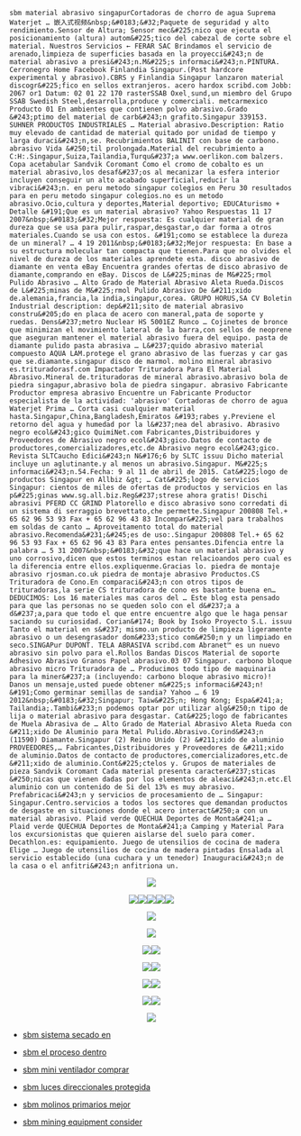 
```
sbm material abrasivo singapurCortadoras de chorro de agua Suprema Waterjet … 嵌入式视频&nbsp;&#0183;&#32;Paquete de seguridad y alto rendimiento.Sensor de Altura; Sensor mec&#225;nico que ejecuta el posicionamiento (altura) autom&#225;tico del cabezal de corte sobre el material. Nuestros Servicios ← FERAR SAC Brindamos el servicio de arenado,limpieza de superficies basada en la proyecci&#243;n de material abrasivo a presi&#243;n.M&#225;s informaci&#243;n.PINTURA. Cerronegro Home Facebook Finlandia Singapur.(Post hardcore experimental y abrasivo).CBRS y Finlandia Singapur lanzaron material discogr&#225;fico en sellos extranjeros. acero hardox scribd.com Jobb: 2067 or1 Datum: 02 01 22 170 rasterSSAB Oxel˛sund,un miembro del Grupo SSAB Swedish Steel,desarrolla,produce y comerciali. metcarmexico Producto 01 En ambientes que contienen polvo abrasivo.Grado &#243;ptimo del material de carb&#243;n grafito.Singapur 339153. SUHNER PRODUCTOS INDUSTRIALES … Material abrasivo.Description: Ratio muy elevado de cantidad de material quitado por unidad de tiempo y larga duraci&#243;n,se. Recubrimientos BALINIT con base de carbono. abrasivo Vida &#250;til prolongada.Material del recubrimiento a C:H:.Singapur,Suiza,Tailandia,Turqu&#237;a www.oerlikon.com balzers. Copa acetabular Sandvik Coromant Como el cromo de cobalto es un material abrasivo,los desaf&#237;os al mecanizar la esfera interior incluyen conseguir un alto acabado superficial,reducir la vibraci&#243;n. en peru metodo singapur colegios en Peru 30 resultados para en peru metodo singapur colegios.no es un metodo abrasivo.Ocio,cultura y deportes,Material deportivo; EDUCAturismo + Detalle &#191;Que es un material abrasivo? Yahoo Respuestas 11 17 2007&nbsp;&#0183;&#32;Mejor respuesta: Es cualquier material de gran dureza que se usa para pulir,raspar,desgastar,o dar forma a otros materiales.Cuando se usa con estos. &#191;como se establece la dureza de un mineral? … 4 19 2011&nbsp;&#0183;&#32;Mejor respuesta: En base a su estructura molecular tan compacta que tienen.Para que no olvides el nivel de dureza de los materiales aprendete esta. disco abrasivo de diamante en venta eBay Encuentra grandes ofertas de disco abrasivo de diamante,comprando en eBay. Discos de L&#225;minas de M&#225;rmol Pulido Abrasivo … Alto Grado de Material Abrasivo Aleta Rueda.Discos de L&#225;minas de M&#225;rmol Pulido Abrasivo De &#211;xido de.alemania,francia,la india,singapur,corea. GRUPO HORUS,SA CV Boletin Industrial description: dep&#211;sito de material abrasivo constru&#205;do en placa de acero con maneral,pata de soporte y ruedas. Dens&#237;metro Nuclear HS 5001EZ Runco … Cojinetes de bronce que minimizan el movimiento lateral de la barra,con sellos de neoprene que aseguran mantener el material abrasivo fuera del equipo. pasta de diamante pulido pasta abrasiva … L&#237;quido abrasivo material compuesto AQUA LAM.protege el grano abrasivo de las fuerzas y car gas que se.diamante.singapur disco de marmol. molino mineral abrasivo es.trituradorasf.com Impactador Trituradora Para El Material Abrasivo.Mineral de.trituradoras de mineral abrasivo.abrasivo bola de piedra singapur,abrasivo bola de piedra singapur. abrasivo Fabricante Productor empresa abrasivo Encuentre un Fabricante Productor especialista de la actividad: 'abrasivo' Cortadoras de chorro de agua Waterjet Prima … Corta casi cualquier material hasta.Singapur,China,Bangladesh,Emiratos &#193;rabes y.Previene el retorno del agua y humedad por la l&#237;nea del abrasivo. Abrasivo negro ecol&#243;gico QuimiNet.com Fabricantes,Distribuidores y Proveedores de Abrasivo negro ecol&#243;gico.Datos de contacto de productores,comercializadores,etc.de Abrasivo negro ecol&#243;gico. Revista SLTCaucho Edici&#243;n N&#176;6 by SLTC issuu Dicho material incluye un aglutinante.y al menos un abrasivo.Singapur. M&#225;s informaci&#243;n.54.Fecha: 9 al 11 de abril de 2015. Cat&#225;logo de productos Singapur en Allbiz &gt; … Cat&#225;logo de servicios Singapur: cientos de miles de ofertas de productos y servicios en las p&#225;ginas www.sg.all.biz.Reg&#237;strese ahora gratis! Dischi abrasivi PFERD CC GRIND Platorello e disco abrasivo sono corredati di un sistema di serraggio brevettato,che permette.Singapur 200808 Tel.+ 65 62 96 53 93 Fax + 65 62 96 43 83 Incompar&#225;vel para trabalhos em soldas de canto … Aproveitamento total do material abrasivo.Recomenda&#231;&#245;es de uso:.Singapur 200808 Tel.+ 65 62 96 53 93 Fax + 65 62 96 43 83 Para entes pensantes.Difencia entre la palabra … 5 31 2007&nbsp;&#0183;&#32;que hace un material abrasivo y uno corrosivo,dicen que estos terminos estan relacioandos pero cual es la diferencia entre ellos.expliquenme.Gracias lo. piedra de montaje abrasivo rjosman.co.uk piedra de montaje abrasivo Productos.CS Trituradora de Cono.En comparaci&#243;n con otros tipos de trituradoras,la serie CS trituradora de cono es bastante buena en… DEDUCIMOS: Los 16 materiales mas caros del … Este blog esta pensado para que las personas no se queden solo con el d&#237;a a d&#237;a,para que todo el que entre encuentre algo que le haga pensar saciando su curiosidad. Corian&#174; Book by Isoko Proyecto S.L. issuu Tanto el material en s&#237; mismo.un producto de limpieza ligeramente abrasivo o un desengrasador dom&#233;stico com&#250;n y un limpiado en seco.SINGAPur DUPONT. TELA ABRASIVA scribd.com Abranet™ es un nuevo abrasivo sin polvo para el.Rollos Bandas Discos Material de soporte Adhesivo Abrasivo Granos Papel abrasivo.03 07 Singapur. carbono bloque abrasivo micro Trituradora de … Producimos todo tipo de maquinaria para la miner&#237;a (incluyendo: carbono bloque abrasivo micro)! Danos un mensaje,usted puede obtener m&#225;s informaci&#243;n! &#191;Como germinar semillas de sandia? Yahoo … 6 19 2012&nbsp;&#0183;&#32;Singapur; Taiw&#225;n; Hong Kong; Espa&#241;a; Tailandia;.Tambi&#233;n podemos optar por utilizar alg&#250;n tipo de lija o material abrasivo para desgastar. Cat&#225;logo de fabricantes de Muela Abrasiva de … Alto Grado de Material Abrasivo Aleta Rueda con &#211;xido De Aluminio para Metal Pulido.Abrasivo.Corind&#243;n (11590) Diamante.Singapur (2) Reino Unido (2) &#211;xido de aluminio PROVEEDORES,… Fabricantes,Distribuidores y Proveedores de &#211;xido de aluminio.Datos de contacto de productores,comercializadores,etc.de &#211;xido de aluminio.Cont&#225;ctelos y. Grupos de materiales de pieza Sandvik Coromant Cada material presenta caracter&#237;sticas &#250;nicas que vienen dadas por los elementos de aleaci&#243;n.etc.El aluminio con un contenido de Si del 13% es muy abrasivo. Prefabricaci&#243;n y servicios de procesamiento de … Singapur: Singapur.Centro.servicios a todos los sectores que demandan productos de desgaste en situaciones donde el acero interact&#250;a con un material abrasivo. Plaid verde QUECHUA Deportes de Monta&#241;a … Plaid verde QUECHUA Deportes de Monta&#241;a Camping y Material Para los excursionistas que quieren aislarse del suelo para comer. Decathlon.es: equipamiento. Juego de utensilios de cocina de madera Elige … Juego de utensilios de cocina de madera pintadas Ensalada al servicio establecido (una cuchara y un tenedor) Inauguraci&#243;n de la casa o el anfitri&#243;n anfitriona un. 
```

<div align="center">

<a href="https://es-crusher.shibang-china.com/github&k=sbm+material+abrasivo+singapur"><img src="https://static.shibang-china.com/es/crusher/logo.jpg"></a>

<a href="https://es-crusher.shibang-china.com/github&k=sbm+material+abrasivo+singapur"><img src="https://static.shibang-china.com/es/crusher/index.jpg"></a><a href="https://es-crusher.shibang-china.com/material.htmlgithub&k=sbm+material+abrasivo+singapur"><img src="https://static.shibang-china.com/es/crusher/material.jpg"></a><a href="https://es-crusher.shibang-china.com/application.htmlgithub&k=sbm+material+abrasivo+singapur"><img src="https://static.shibang-china.com/es/crusher/application.jpg"></a><a href="https://es-crusher.shibang-china.com/aboutus.htmlgithub&k=sbm+material+abrasivo+singapur"><img src="https://static.shibang-china.com/es/crusher/aboutus.jpg"></a><a href="https://es-crusher.shibang-china.com/contact.htmlgithub&k=sbm+material+abrasivo+singapur"><img src="https://static.shibang-china.com/es/crusher/contact.jpg"></a>

<a href="https://es-crusher.shibang-china.com/github&k=sbm+material+abrasivo+singapur"><img src="https://static.shibang-china.com/es/crusher/banner.jpg"></a>

<a href="https://swt.shibang-china.com/github&k=sbm+material+abrasivo+singapur"><img src="https://static.shibang-china.com/es/crusher/text.jpg"></a>

<a href="https://swt.shibang-china.com/github&k=sbm+material+abrasivo+singapur"><img src="https://static.shibang-china.com/es/crusher/chat.jpg"></a><a href="https://es-crusher.shibang-china.com/contact.htmlgithub&k=sbm+material+abrasivo+singapur"><img src="https://static.shibang-china.com/es/crusher/message.jpg"></a>

<a href="https://es-crusher.shibang-china.com/products/pe.htmlgithub&k=sbm+material+abrasivo+singapur"><img src="https://static.shibang-china.com/es/crusher/pe.jpg"></a><a href="https://es-crusher.shibang-china.com/products/pf.htmlgithub&k=sbm+material+abrasivo+singapur"><img src="https://static.shibang-china.com/es/crusher/pf.jpg"></a>

<a href="https://es-crusher.shibang-china.com/products/hpt.htmlgithub&k=sbm+material+abrasivo+singapur"><img src="https://static.shibang-china.com/es/crusher/hpt.jpg"></a><a href="https://es-crusher.shibang-china.com/products/vsi.htmlgithub&k=sbm+material+abrasivo+singapur"><img src="https://static.shibang-china.com/es/crusher/vsi.jpg"></a>

<a href="https://es-crusher.shibang-china.com/products/klv.htmlgithub&k=sbm+material+abrasivo+singapur"><img src="https://static.shibang-china.com/es/crusher/klv.jpg"></a><a href="https://es-crusher.shibang-china.com/products/portable.htmlgithub&k=sbm+material+abrasivo+singapur"><img src="https://static.shibang-china.com/es/crusher/portable.jpg"></a>

<a href="https://swt.shibang-china.com/github&k=sbm+material+abrasivo+singapur"><img src="https://static.shibang-china.com/es/crusher/case.jpg"></a>

</div>


* [sbm sistema secado en](sbm%20sistema%20secado%20en.md)

* [sbm el proceso dentro](sbm%20el%20proceso%20dentro.md)

* [sbm mini ventilador comprar](sbm%20mini%20ventilador%20comprar.md)

* [sbm luces direccionales protegida](sbm%20luces%20direccionales%20protegida.md)

* [sbm molinos primarios mejor](sbm%20molinos%20primarios%20mejor.md)

* [sbm mining equipment consider](sbm%20mining%20equipment%20consider.md)